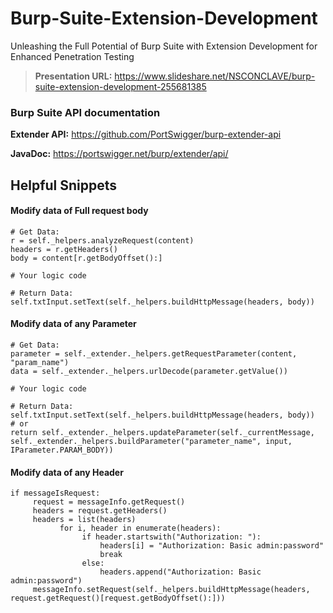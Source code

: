 # Burp-Suite-Extension-Development
Unleashing the Full Potential of Burp Suite with Extension Development for Enhanced Penetration Testing

> **Presentation URL:** https://www.slideshare.net/NSCONCLAVE/burp-suite-extension-development-255681385

### Burp Suite API documentation 
**Extender API:**
https://github.com/PortSwigger/burp-extender-api

**JavaDoc:** 
https://portswigger.net/burp/extender/api/


## Helpful Snippets

#### Modify data of Full request body
```
# Get Data:
r = self._helpers.analyzeRequest(content)
headers = r.getHeaders()
body = content[r.getBodyOffset():] 

# Your logic code

# Return Data:
self.txtInput.setText(self._helpers.buildHttpMessage(headers, body))
```

#### Modify data of any Parameter
```
# Get Data:
parameter = self._extender._helpers.getRequestParameter(content, "param_name")
data = self._extender._helpers.urlDecode(parameter.getValue())

# Your logic code

# Return Data:
self.txtInput.setText(self._helpers.buildHttpMessage(headers, body))
# or
return self._extender._helpers.updateParameter(self._currentMessage, self._extender._helpers.buildParameter("parameter_name", input, IParameter.PARAM_BODY))
```

#### Modify data of any Header
```
if messageIsRequest:
     request = messageInfo.getRequest()
     headers = request.getHeaders()
     headers = list(headers)
           for i, header in enumerate(headers):
                if header.startswith("Authorization: "):
                    headers[i] = "Authorization: Basic admin:password"
                    break
                else:
                    headers.append("Authorization: Basic admin:password")
     messageInfo.setRequest(self._helpers.buildHttpMessage(headers, request.getRequest()[request.getBodyOffset():]))
```


